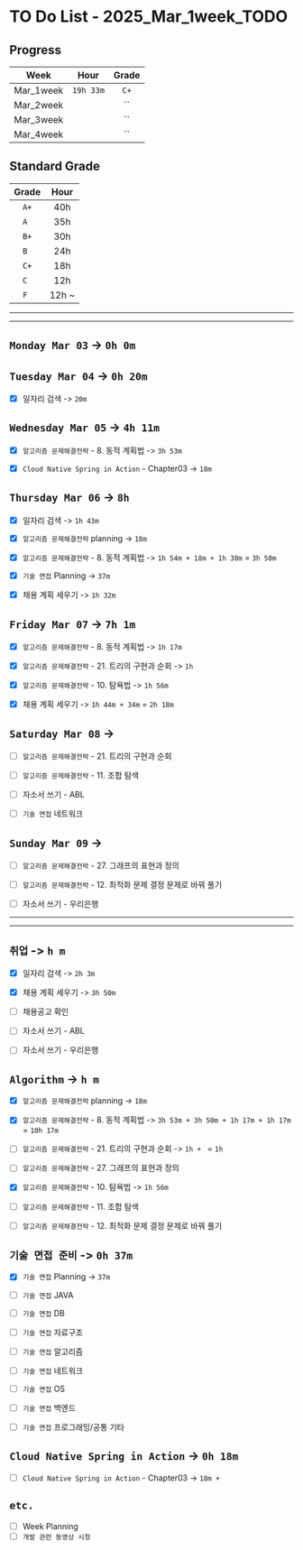 # TO Do List - 2025_Mar_1week_TODO

## Progress
| Week | Hour | Grade |
|:---:|:---:|:---:|
|Mar_1week|`19h 33m`|`C+`|
|Mar_2week||``|
|Mar_3week||``|
|Mar_4week||``|


## Standard Grade
| Grade | Hour |
|:---:|:---:|
|`A+`|40h|
|`A `|35h|
|`B+`|30h|
|`B `|24h|
|`C+`|18h|
|`C `|12h|
|`F `|12h ~|


---
---

## `Monday Mar 03` -> `0h 0m`



## `Tuesday Mar 04` -> `0h 20m`
- [x] 일자리 검색 -> `20m`


## `Wednesday Mar 05` ->  `4h 11m`
- [x] `알고리즘 문제해결전략` - 8. 동적 계획법 -> `3h 53m`
- [x] `Cloud Native Spring in Action` - Chapter03 -> `18m`


## `Thursday Mar 06` -> `8h`
- [x] 일자리 검색 -> `1h 43m`
- [x] `알고리즘 문제해결전략` planning -> `18m`
- [x] `알고리즘 문제해결전략` - 8. 동적 계획법 -> `1h 54m + 18m + 1h 38m` = `3h 50m`
- [x] `기술 면접` Planning -> `37m`
- [x] 채용 계획 세우기 -> `1h 32m`


## `Friday Mar 07` -> `7h 1m`
- [x] `알고리즘 문제해결전략` - 8. 동적 계획법 -> `1h 17m`
- [x] `알고리즘 문제해결전략` - 21. 트리의 구현과 순회 -> `1h`
- [x] `알고리즘 문제해결전략` - 10. 탐욕법 -> `1h 56m`
- [x] 채용 계획 세우기 -> `1h 44m + 34m` = `2h 18m`


## `Saturday Mar 08` -> 
- [ ] `알고리즘 문제해결전략` - 21. 트리의 구현과 순회
- [ ] `알고리즘 문제해결전략` - 11. 조합 탐색
- [ ] 자소서 쓰기 - ABL
- [ ] `기술 면접` 네트워크


## `Sunday Mar 09` -> 
- [ ] `알고리즘 문제해결전략` - 27. 그래프의 표현과 정의
- [ ] `알고리즘 문제해결전략` - 12. 최적화 문제 결정 문제로 바꿔 풀기
- [ ] 자소서 쓰기 - 우리은행


---
---
## `취업` -> `h m`
- [x] 일자리 검색 -> `2h 3m`
- [x] 채용 계획 세우기 -> `3h 50m`
- [ ] 채용공고 확인
- [ ] 자소서 쓰기 - ABL
- [ ] 자소서 쓰기 - 우리은행


## `Algorithm` -> `h m`
- [x] `알고리즘 문제해결전략` planning -> `18m`

- [x] `알고리즘 문제해결전략` - 8. 동적 계획법 -> `3h 53m + 3h 50m + 1h 17m + 1h 17m` = `10h 17m`
- [ ] `알고리즘 문제해결전략` - 21. 트리의 구현과 순회 -> `1h + ` = `1h`
- [ ] `알고리즘 문제해결전략` - 27. 그래프의 표현과 정의

- [x] `알고리즘 문제해결전략` - 10. 탐욕법 -> `1h 56m`
- [ ] `알고리즘 문제해결전략` - 11. 조합 탐색
- [ ] `알고리즘 문제해결전략` - 12. 최적화 문제 결정 문제로 바꿔 풀기

<!-- - [ ] `알고리즘 문제해결전략` - 16. 비트마스크
- [ ] `알고리즘 문제해결전략` - 17. 부분 합
- [ ] `알고리즘 문제해결전략` - 18. 선형 자료 구조
- [ ] `알고리즘 문제해결전략` - 19. 큐와 스택, 데크
- [ ] `알고리즘 문제해결전략` - 20. 문자열

- [ ] `KTB 코딩테스트` 7월
- [ ] `KTB 코딩테스트` 8월
- [ ] `KTB 코딩테스트` 9월
- [ ] `KTB 코딩테스트` 10월
- [ ] `KTB 코딩테스트` 11월 -->


## `기술 면접 준비` -> `0h 37m`
- [x] `기술 면접` Planning -> `37m`
- [ ] `기술 면접` JAVA
- [ ] `기술 면접` DB
- [ ] `기술 면접` 자료구조
- [ ] `기술 면접` 알고리즘
- [ ] `기술 면접` 네트워크
- [ ] `기술 면접` OS
- [ ] `기술 면접` 백엔드
- [ ] `기술 면접` 프로그래밍/공통 기타


## `Cloud Native Spring in Action` -> `0h 18m`
- [ ] `Cloud Native Spring in Action` - Chapter03 -> `18m + `


## `etc.`
- [ ] Week Planning
- [ ] `개발 관련 동영상 시청` 

<!-- ## `Clean Architecture` -->



